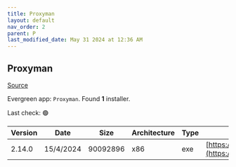 ```yaml
---
title: Proxyman
layout: default
nav_order: 2
parent: P
last_modified_date: May 31 2024 at 12:36 AM
---
```


## Proxyman

[Source](https://proxyman.io/)

Evergreen app: `Proxyman`. Found **1** installer.

Last check: 🟢

| Version | Date      | Size     | Architecture | Type | URI                                                                                                                                                        |
| ------- | --------- | -------- | ------------ | ---- | ---------------------------------------------------------------------------------------------------------------------------------------------------------- |
| 2.14.0  | 15/4/2024 | 90092896 | x86          | exe  | [https://download.proxyman.io/windows/2.14.0/build/Proxyman+Setup+2.14.0.exe](https://download.proxyman.io/windows/2.14.0/build/Proxyman+Setup+2.14.0.exe) |
